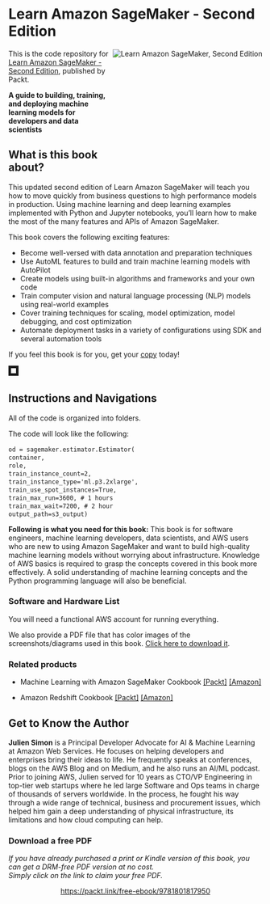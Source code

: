 


# Learn Amazon SageMaker - Second Edition

<a href="https://www.packtpub.com/product/learn-amazon-sagemaker-second-edition/9781801817950?utm_source=github&utm_medium=repository&utm_campaign=9781801817950"><img src="https://static.packt-cdn.com/products/9781801817950/cover/smaller" alt="Learn Amazon SageMaker, Second Edition" height="256px" align="right"></a>

This is the code repository for [Learn Amazon SageMaker - Second Edition](https://www.packtpub.com/product/learn-amazon-sagemaker-second-edition/9781801817950?utm_source=github&utm_medium=repository&utm_campaign=9781801817950), published by Packt.

**A guide to building, training, and deploying machine learning models for developers and data scientists**

## What is this book about?
This updated second edition of Learn Amazon SageMaker will teach you how to move quickly from business questions to high performance models in production. Using machine learning and deep learning examples implemented with Python and Jupyter notebooks, you’ll learn how to make the most of the many features and APIs of Amazon SageMaker.	

This book covers the following exciting features: 
* Become well-versed with data annotation and preparation techniques
* Use AutoML features to build and train machine learning models with AutoPilot
* Create models using built-in algorithms and frameworks and your own code
* Train computer vision and natural language processing (NLP) models using real-world examples
* Cover training techniques for scaling, model optimization, model debugging, and cost optimization
* Automate deployment tasks in a variety of configurations using SDK and several automation tools

If you feel this book is for you, get your [copy](https://www.amazon.com/dp/1801077053) today!

<a href="https://www.packtpub.com/?utm_source=github&utm_medium=banner&utm_campaign=GitHubBanner"><img src="https://raw.githubusercontent.com/PacktPublishing/GitHub/master/GitHub.png" 
alt="https://www.packtpub.com/" border="5" /></a>


## Instructions and Navigations
All of the code is organized into folders.

The code will look like the following:
```
od = sagemaker.estimator.Estimator(
container,
role,
train_instance_count=2,
train_instance_type='ml.p3.2xlarge',
train_use_spot_instances=True,
train_max_run=3600, # 1 hours
train_max_wait=7200, # 2 hour
output_path=s3_output)
```

**Following is what you need for this book:**
This book is for software engineers, machine learning developers, data scientists, and AWS users who are new to using Amazon SageMaker and want to build high-quality machine learning models without worrying about infrastructure. Knowledge of AWS basics is required to grasp the concepts covered in this book more effectively. A solid understanding of machine learning concepts and the Python programming language will also be beneficial.	

### Software and Hardware List

You will need a functional AWS account for running everything.


We also provide a PDF file that has color images of the screenshots/diagrams used in this book. [Click here to download it](https://static.packt-cdn.com/downloads/9781801817950_ColorImages.pdf).


### Related products <Other books you may enjoy>
* Machine Learning with Amazon SageMaker Cookbook [[Packt]](https://www.packtpub.com/product/machine-learning-with-amazon-sagemaker-cookbook/9781800567030?utm_source=github&utm_medium=repository&utm_campaign=9781800567030) [[Amazon]](https://www.amazon.com/dp/B093TJ9KG2)

* Amazon Redshift Cookbook [[Packt]](https://www.packtpub.com/product/amazon-redshift-cookbook/9781800569683?utm_source=github&utm_medium=repository&utm_campaign=9781800569683) [[Amazon]](https://www.amazon.com/dp/1800569688)

## Get to Know the Author
**Julien Simon**
is a Principal Developer Advocate for AI & Machine Learning at Amazon Web Services. He focuses on helping developers and enterprises bring their ideas to life. He frequently speaks at conferences, blogs on the AWS Blog and on Medium, and he also runs an AI/ML podcast.
Prior to joining AWS, Julien served for 10 years as CTO/VP Engineering in top-tier web startups where he led large Software and Ops teams in charge of thousands of servers worldwide. In the process, he fought his way through a wide range of technical, business and procurement issues,
which helped him gain a deep understanding of physical infrastructure, its limitations and how cloud computing can help.
### Download a free PDF

 <i>If you have already purchased a print or Kindle version of this book, you can get a DRM-free PDF version at no cost.<br>Simply click on the link to claim your free PDF.</i>
<p align="center"> <a href="https://packt.link/free-ebook/9781801817950">https://packt.link/free-ebook/9781801817950 </a> </p>
